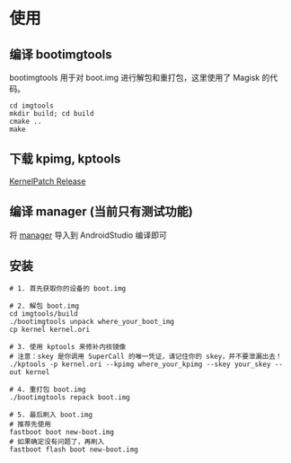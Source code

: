 # 使用

## 编译 bootimgtools

bootimgtools 用于对 boot.img 进行解包和重打包，这里使用了 Magisk 的代码。

```shell
cd imgtools
mkdir build; cd build
cmake ..
make
```

## 下载 kpimg, kptools

[KernelPatch Release](<https://github.com/bmax121/KernelPatch/releases/tag/latest>)

## 编译 manager (当前只有测试功能)

将 [manager](/manager) 导入到 AndroidStudio 编译即可

## 安装

```shell
# 1. 首先获取你的设备的 boot.img

# 2. 解包 boot.img
cd imgtools/build
./bootimgtools unpack where_your_boot_img
cp kernel kernel.ori

# 3. 使用 kptools 来修补内核镜像
# 注意：skey 是你调用 SuperCall 的唯一凭证，请记住你的 skey，并不要泄漏出去！
./kptools -p kernel.ori --kpimg where_your_kpimg --skey your_skey --out kernel

# 4. 重打包 boot.img
./bootimgtools repack boot.img

# 5. 最后刷入 boot.img
# 推荐先使用
fastboot boot new-boot.img
# 如果确定没有问题了，再刷入
fastboot flash boot new-boot.img
```
